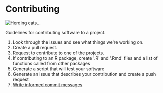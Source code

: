 # Contributing

![Herding cats...](../images/herding-cats-cartoon.jpg)

Guidelines for contributing software to a project. 

1. Look through the issues and see what things we're working on.
2. Create a pull request.
3. Request to contribute to one of the projects.
4. If contributing to an R package, create '.R' and '.Rmd' files and a
list of functions called from other packages
5. Generate a script that will test your software
6. Generate an issue that describes your contribution and create a
   push request
7. [Write informed commit messages](https://github.com/erlang/otp/wiki/writing-good-commit-messages)
